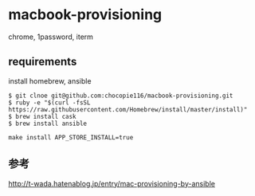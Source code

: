 # macbook-provisioning
chrome, 1password, iterm

## requirements
install homebrew, ansible

```
$ git clnoe git@github.com:chocopie116/macbook-provisioning.git
$ ruby -e "$(curl -fsSL https://raw.githubusercontent.com/Homebrew/install/master/install)"
$ brew install cask
$ brew install ansible

make install APP_STORE_INSTALL=true
```
## 参考
http://t-wada.hatenablog.jp/entry/mac-provisioning-by-ansible



